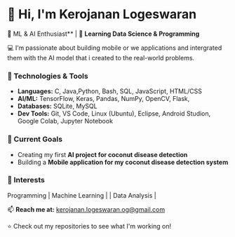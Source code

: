 # 👋 Hi, I'm Kerojanan Logeswaran

🚀 ML & AI Enthusiast** | 🌱 **Learning Data Science & Programming**

💻 I’m passionate about building mobile or we applications and intergrated them with the AI model that i created to the real-world problems.

### 🔧 Technologies & Tools
- **Languages:** C, Java,Python, Bash, SQL, JavaScript, HTML/CSS 
- **AI/ML:** TensorFlow, Keras, Pandas, NumPy, OpenCV, Flask, 
- **Databases:** SQLite, MySQL  
- **Dev Tools:** Git, VS Code, Linux (Ubuntu), Eclipse, Android Studion, Google Colab, Jupyter Notebook

### 🎯 Current Goals
- Creating my first **AI project for coconut disease detection**
- Building a **Mobile application for my coconut disease detection system**

### 🧠 Interests
Programming | Machine Learning |   | Data Analysis |   

📫 **Reach me at:** kerojanan.logeswaran.og@gmail.com

⭐ Check out my repositories to see what I'm working on!
